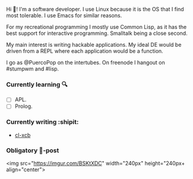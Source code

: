 Hi :wave:! I'm a software developer. I use Linux because it is the OS that I find most tolerable. I use Emacs for similar reasons.

For my recreational programming I mostly use Common Lisp, as it has the best support for interactive programming.
Smalltalk being a close second.

My main interest is writing hackable applications.
My ideal DE would be driven from a REPL where each application would be a function.

I go as @PuercoPop on the intertubes. On freenode I hangout on #stumpwm and #lisp.

### Currently learning :mag:

- [ ] APL.
- [ ] Prolog.

### Currently writing :shipit:

- [cl-xcb]

### Obligatory :poop:-post

<img src="https://imgur.com/BSKtXDC" width="240px" height="240px+ align="center">

[cl-xcb]: https://code.puercopop.com/cl-xcb.git/

